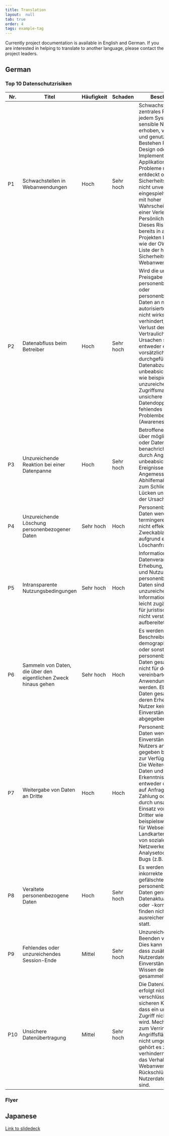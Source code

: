 ```yaml
---
title: Translation
layout:  null
tab: true
order: 4
tags: example-tag
---
```

Currently project documentation is available in English and German. If you are interested in helping to translate to another language, please contact the project leaders.
## German
### Top 10 Datenschutzrisiken
Nr.|Titel|Häufigkeit|Schaden|Beschreibung|
---|------|-----|-----|------------------|
P1 |Schwachstellen in Webanwendungen|Hoch|Sehr hoch|Schwachstellen sind ein zentrales Problem in jedem System, mit dem sensible Nutzerdaten erhoben, verarbeitet und genutzt werden. Bestehen Fehler im Design oder in der Implementierung der Applikation, werden Probleme nicht entdeckt oder Sicherheitspatches nicht unverzüglich eingespielt, führt dies mit hoher Wahrscheinlichkeit zu einer Verletzung des Persönlichkeitsrechts. Dieses Risiko wird bereits in anderen Projekten behandelt, wie der OWASP Top 10 Liste der häufigsten Sicherheitsrisiken für Webanwendungen. 
P2 |Datenabfluss beim Betreiber|Hoch|Sehr hoch|Wird die unerwünschte Preisgabe personenbezogener oder personenbeziehbarer Daten an nicht autorisierte Personen nicht wirksam verhindert, ist dies ein Verlust der Vertraulichkeit. Ursachen sind entweder ein vorsätzlich durchgeführter Datenabzug oder unbeabsichtigte Fehler wie beispielsweise unzureichendes Zugriffsmanagement, unsichere Datenablage, Datendopplung oder fehlendes Problembewusstsein (Awareness). 
P3 |Unzureichende Reaktion bei einer Datenpanne|Hoch|Sehr hoch|Betroffene werden nicht über mögliche Pannen oder Datenlecks benachrichtigt, die durch Angriffe oder unbeabsichtigte Ereignisse entstehen. Angemessene Abhilfemaßnahmen zum Schließen der Lücken und Beseitigung der Ursache fehlen. 
P4 |Unzureichende Löschung personenbezogener Daten|Sehr hoch|Hoch|Personenbezogene Daten werden nicht termingerecht oder nicht effektiv nach Zweckablauf bzw. aufgrund einer Löschanfrage gelöscht.
P5 |Intransparente Nutzungsbedingungen|Sehr hoch|Hoch| Informationen zur Datenverarbeitung wie Erhebung, Speicherung und Nutzung personenbezogener Daten sind unzureichend. Diese Informationen sind nicht leicht zugänglich oder für juristische Laien nicht verständlich aufbereitet.
P6 |Sammeln von Daten, die über den eigentlichen Zweck hinaus gehen|Sehr hoch|Hoch|Es werden Beschreibungsdaten, demographische Daten oder sonstige personenbezogene Daten gesammelt, die nicht für den vereinbarten Zweck der Anwendung benötigt werden. Ebenso werden Daten gesammelt, für deren Erhebung der Nutzer keine Einverständniserklärung abgegeben hat.
P7 |Weitergabe von Daten an Dritte|Hoch|Hoch|Personenbezogene Daten werden ohne Einverständnis des Nutzers an Dritte weiter gegeben bzw. diesen zur Verfügung gestellt. Die Weitergabe von Daten und Erkenntnissen erfolgt entweder direkt oder auf Anfrage, gegen Zahlung oder auch durch unsachgemäßen Einsatz von Diensten Dritter wie beispielsweise Widgets für Webseiten (z.B. Landkarten, Buttons von sozialen Netzwerken), Analysetools oder Web Bugs (z.B. Beacons).
P8 |Veraltete personenbezogene Daten|Hoch|Sehr hoch|Es werden veraltete, inkorrekte oder gefälschte personenbezogene Daten genutzt. Datenaktualisierungen oder -korrekturen finden nicht in ausreichendem Maße statt.
P9 |Fehlendes oder unzureichendes Session-Ende|Mittel|Sehr hoch|Unzureichendes Beenden von Sessions. Dies kann dazu führen, dass zusätzliche Nutzerdaten ohne Einverständnis oder Wissen des Nutzers gesammelt werden.
P10|Unsichere Datenübertragung|Mittel|Sehr hoch|Die Datenübermittlung erfolgt nicht auf verschlüsselten und sicheren Kanälen, so dass ein unautorisierter Zugriff nicht verhindert wird. Mechanismen zum Verringern der Angriffsfläche, werden nicht umgesetzt. Hierzu gehört es zu verhindern, dass durch das Verhalten der Webanwendung Rückschlüsse auf Nutzerdaten möglich sind.

### Flyer

## Japanese
[Link to slidedeck](https://speakerdeck.com/owaspjapan/introducing-owasp-top10-privacy-risks-number-owasp-night-21th)
